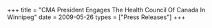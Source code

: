 +++
title = "CMA President Engages The Health Council Of Canada In Winnipeg"
date = 2009-05-26
types = ["Press Releases"]
+++
